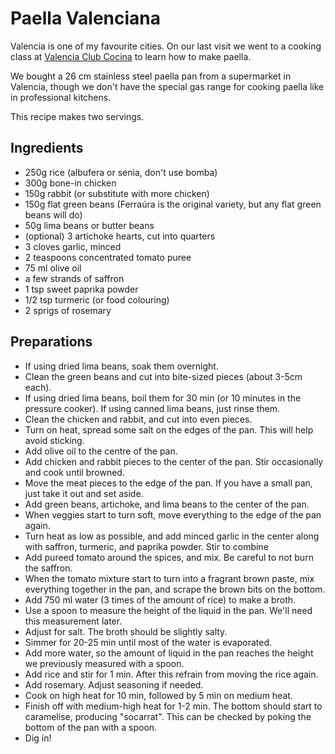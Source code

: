 # Paella Valenciana

Valencia is one of my favourite cities. On our last visit we went to a cooking class at [Valencia Club Cocina](https://www.valenciaclubcocina.com/) to learn how to make paella.

We bought a 26 cm stainless steel paella pan from a supermarket in Valencia, though we don't have the special gas range for cooking paella like in professional kitchens.

This recipe makes two servings.

## Ingredients

- 250g rice (albufera or senia, don't use bomba)
- 300g bone-in chicken
- 150g rabbit (or substitute with more chicken)
- 150g flat green beans (Ferraúra is the original variety, but any flat green beans will do)
- 50g lima beans or butter beans
- (optional) 3 artichoke hearts, cut into quarters
- 3 cloves garlic, minced
- 2 teaspoons concentrated tomato puree
- 75 ml olive oil
- a few strands of saffron
- 1 tsp sweet paprika powder
- 1/2 tsp turmeric (or food colouring)
- 2 sprigs of rosemary


## Preparations

- If using dried lima beans, soak them overnight.
- Clean the green beans and cut into bite-sized pieces (about 3-5cm each).
- If using dried lima beans, boil them for 30 min (or 10 minutes in the pressure cooker). If using canned lima beans, just rinse them.
- Clean the chicken and rabbit, and cut into even pieces.
- Turn on heat, spread some salt on the edges of the pan. This will help avoid sticking.
- Add olive oil to the centre of the pan.
- Add chicken and rabbit pieces to the center of the pan. Stir occasionally and cook until browned.
- Move the meat pieces to the edge of the pan. If you have a small pan, just take it out and set aside.
- Add green beans, artichoke, and lima beans to the center of the pan.
- When veggies start to turn soft, move everything to the edge of the pan again.
- Turn heat as low as possible, and add minced garlic in the center along with saffron, turmeric, and paprika powder. Stir to combine
- Add pureed tomato around the spices, and mix. Be careful to not burn the saffron.
- When the tomato mixture start to turn into a fragrant brown paste, mix everything together in the pan, and scrape the brown bits on the bottom.
- Add 750 ml water (3 times of the amount of rice) to make a broth.
- Use a spoon to measure the height of the liquid in the pan. We'll need this measurement later.
- Adjust for salt. The broth should be slightly salty.
- Simmer for 20-25 min until most of the water is evaporated.
- Add more water, so the amount of liquid in the pan reaches the height we previously measured with a spoon.
- Add rice and stir for 1 min. After this refrain from moving the rice again.
- Add rosemary. Adjust seasoning if needed. 
- Cook on high heat for 10 min, followed by 5 min on medium heat.
- Finish off with medium-high heat for 1-2 min. The bottom should start to caramelise, producing "socarrat". This can be checked by poking the bottom of the pan with a spoon.
- Dig in!
